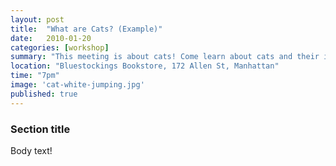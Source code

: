 ```yaml
---
layout: post
title:  "What are Cats? (Example)"
date:   2010-01-20
categories: [workshop]
summary: "This meeting is about cats! Come learn about cats and their implications in policing, education, and housing. We'll cover some reason news stories and do a hands on exercise that will demonstrate algorithmic bias with cats."
location: "Bluestockings Bookstore, 172 Allen St, Manhattan"
time: "7pm"
image: 'cat-white-jumping.jpg'
published: true
---
```


### Section title

Body text!
